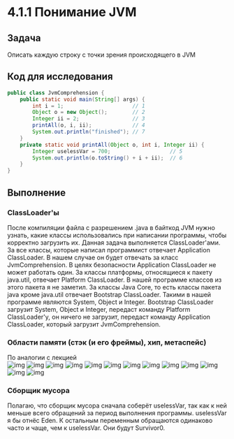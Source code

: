 
# 4.1.1 Понимание JVM
## Задача

Описать каждую строку с точки зрения происходящего в JVM
## Код для исследования
```java
public class JvmComprehension {
    public static void main(String[] args) {
        int i = 1;                      // 1
        Object o = new Object();        // 2
        Integer ii = 2;                 // 3
        printAll(o, i, ii);             // 4
        System.out.println("finished"); // 7
    }
    private static void printAll(Object o, int i, Integer ii) {
        Integer uselessVar = 700;                   // 5
        System.out.println(o.toString() + i + ii);  // 6
    }
}
```

## Выполнение

### ClassLoader'ы
После компиляции файла с разрешением .java в байткод JVM нужно узнать, какие классы использовались при написании программы, чтобы корректно загрузить их.
Данная задача выполняется ClassLoader'ами. За все классы, которые написал программист отвечает Application ClassLoader. В нашем случае он будет отвечать 
за класс JvmComprehension. В целях безопасности Application ClassLoader не может работать один. За классы платформы, относящиеся к пакету java.util,
отвечает Platform ClassLoader. В нашей программе классов из этого пакета я не заметил. За классы Java Core, то есть классы пакета java кроме java.util 
отвечает Bootstrap ClassLoader. Такими в нашей программе являются System, Object и Integer. Bootstrap ClassLoader загрузит System, Object и Integer, передаст команду
Platform ClassLoader'у, он ничего не загрузит, передаст команду Application ClassLoader, который загрузит JvmComprehension.

### Области памяти (стэк (и его фреймы), хип, метаспейс) 
По аналогии с лекцией  
![img](https://i.ibb.co/wRwnzwX/JVM-0.jpg)
![img](https://i.ibb.co/yQStwWW/JVM-1.jpg)
![img](https://i.ibb.co/zrpy888/JVM-2.jpg)
![img](https://i.ibb.co/L6yZq5s/JVM-3.jpg)
![img](https://i.ibb.co/wYkXvBw/JVM-4.jpg)
![img](https://i.ibb.co/smjsm3G/JVM-5.jpg)
![img](https://i.ibb.co/7YPdhxX/JVM-6.jpg)
![img](https://i.ibb.co/FJbB0M6/JVM-7.jpg)
![img](https://i.ibb.co/7z3LWsK/JVM-8.jpg)
![img](https://i.ibb.co/M7zQm2Q/JVM-9.jpg)
![img](https://i.ibb.co/b22t5FX/JVM-10.jpg)
![img](https://i.ibb.co/KrKv8M4/JVM-11.jpg)
![img](https://i.ibb.co/R7SqQC3/JVM-12.jpg)

### Сборщик мусора

Полагаю, что сборщик мусора сначала соберёт uselessVar, так как к ней меньше всего обращений за период выполнения программы. uselessVar я бы отнёс Eden. К остальным переменным обращаются одинаково часто и чаще, чем к uselessVar. Они будут Survivor0.


